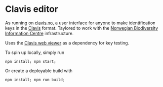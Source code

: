 # Clavis editor

As running on [clavis.no](https://clavis.no), a user interface for anyone to make identification keys in the [Clavis](https://github.com/Artsdatabanken/Clavis) format. Taylored to work with the [Norwegian Biodiversity Information Centre](https://artsdatabanken.no) infrastructure.

Uses the [Clavis web viewer](https://github.com/Artsdatabanken/Clavis-viewer-web) as a dependency for key testing.

To spin up locally, simply run

``npm install; npm start;``

Or create a deployable build with

``npm install; npm run build;``
